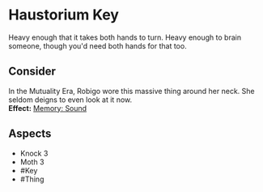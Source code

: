 # Haustorium Key
Heavy enough that it takes both hands to turn. Heavy enough to brain someone, though you'd need both hands for that too.
## Consider
In the Mutuality Era, Robigo wore this massive thing around her neck. She seldom deigns to even look at it now.<br>**Effect:** [Memory: Sound](https://uadaf.theevilroot.xyz/rowenarium/element/mem.sound)
## Aspects
- Knock 3
- Moth 3
- #Key
- #Thing